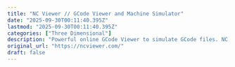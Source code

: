 ```yaml
---
title: "NC Viewer // GCode Viewer and Machine Simulator"
date: "2025-09-30T00:11:40.395Z"
lastmod: "2025-09-30T00:11:40.395Z"
categories: ["Three Dimensional"]
description: "Powerful online GCode Viewer to simulate GCode files. NC Viewer is the best free gcode editor for verifying CNC and 3D printer files."
original_url: "https://ncviewer.com/"
draft: false
---
```

